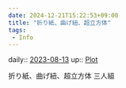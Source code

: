 ```yaml
---
date: 2024-12-21T15:22:53+09:00
title: "折り紙、曲げ紐、超立方体"
tags:
 - Info
---
```


daily:: [2023-08-13](/Daily_Note/2023-08-13.md)
up:: [Plot](../Bar/Novel/Chaos/Plot.md)

折り紙、曲げ紐、超立方体
三人組